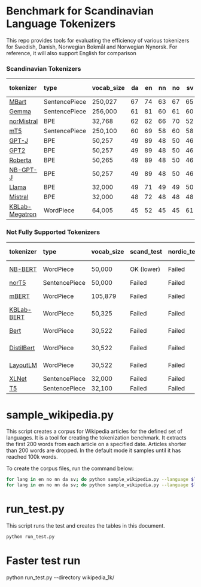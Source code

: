 # Benchmark for Scandinavian Language Tokenizers
This repo provides tools for evaluating the efficiency of various tokenizers for Swedish, Danish, Norwegian Bokmål and  Norwegian Nynorsk. For reference, it will also support English for comparison

### Scandinavian Tokenizers

| tokenizer                                                                               | type          | vocab_size   |   da |   en |   nn |   no |   sv | Average Efficiency   |
|:----------------------------------------------------------------------------------------|:--------------|:-------------|-----:|-----:|-----:|-----:|-----:|:---------------------|
| [MBart](https://hf.co/facebook/mbart-large-en-ro)                                       | SentencePiece | 250,027      |   67 |   74 |   63 |   67 |   65 | 68.0%                |
| [Gemma](https://hf.co/google/gemma-7b)                                                  | SentencePiece | 256,000      |   61 |   81 |   60 |   61 |   60 | 65.0%                |
| [norMistral](https://hf.co/norallm/normistral-7b-scratch)                               | BPE           | 32,768       |   62 |   62 |   66 |   70 |   52 | 62.9%                |
| [mT5](https://hf.co/google/mt5-small)                                                   | SentencePiece | 250,100      |   60 |   69 |   58 |   60 |   58 | 61.7%                |
| [GPT-J](https://hf.co/EleutherAI/gpt-j-6b)                                              | BPE           | 50,257       |   49 |   89 |   48 |   50 |   46 | 56.8%                |
| [GPT2](https://hf.co/gpt2)                                                              | BPE           | 50,257       |   49 |   89 |   48 |   50 |   46 | 56.8%                |
| [Roberta](https://hf.co/roberta-base)                                                   | BPE           | 50,265       |   49 |   89 |   48 |   50 |   46 | 56.8%                |
| [NB-GPT-J](https://hf.co/NbAiLab/nb-gpt-j-6B-v2)                                        | BPE           | 50,257       |   49 |   89 |   48 |   50 |   46 | 56.8%                |
| [Llama](https://hf.co/meta-llama/Llama-2-7b-hf)                                         | BPE           | 32,000       |   49 |   71 |   49 |   49 |   50 | 54.1%                |
| [Mistral](https://hf.co/mistralai/Mistral-7B-Instruct-v0.2)                             | BPE           | 32,000       |   48 |   72 |   48 |   48 |   48 | 53.3%                |
| [KBLab-Megatron](https://hf.co/KBLab/megatron.bert-large.unigram-64k-pretok.500k-steps) | WordPiece     | 64,005       |   45 |   52 |   45 |   45 |   61 | 50.1%                |


### Not Fully Supported Tokenizers

| tokenizer                                                 | type          | vocab_size   | scand_test   | nordic_test   | eng_test   | Average Efficiency   |
|:----------------------------------------------------------|:--------------|:-------------|:-------------|:--------------|:-----------|:---------------------|
| [NB-BERT](https://hf.co/NbAiLab/nb-bert-large)            | WordPiece     | 50,000       | OK (lower)   | Failed        | OK (lower) | 86.0%                |
| [norT5](https://hf.co/ltg/nort5-base)                     | SentencePiece | 50,000       | Failed       | Failed        | Failed     | 82.5%                |
| [mBERT](https://hf.co/bert-base-multilingual-uncased)     | WordPiece     | 105,879      | Failed       | Failed        | OK (lower) | 72.8%                |
| [KBLab-BERT](https://hf.co/KBLab/bert-base-swedish-cased) | WordPiece     | 50,325       | Failed       | Failed        | Success    | 63.2%                |
| [Bert](https://hf.co/bert-base-uncased)                   | WordPiece     | 30,522       | Failed       | Failed        | OK (lower) | 52.3%                |
| [DistilBert](https://hf.co/distilbert-base-uncased)       | WordPiece     | 30,522       | Failed       | Failed        | OK (lower) | 52.3%                |
| [LayoutLM](https://hf.co/microsoft/layoutlm-base-uncased) | WordPiece     | 30,522       | Failed       | Failed        | OK (lower) | 52.3%                |
| [XLNet](https://hf.co/xlnet-base-cased)                   | SentencePiece | 32,000       | Failed       | Failed        | Success    | 41.0%                |
| [T5](https://hf.co/t5-base)                               | SentencePiece | 32,100       | Failed       | Failed        | Success    | 36.9%                |


# sample_wikipedia.py
This script creates a corpus for Wikipedia articles for the defined set of languages. It is a tool for creating the tokenization benchmark. It extracts the first 200 words from each article on a specified date. Articles shorter than 200 words are dropped. In the default mode it samples until it has reached 100k words.

To create the corpus files, run the command below:
```bash
for lang in en no nn da sv; do python sample_wikipedia.py --language $lang --output_file wikipedia_100k/wiki_$lang.txt --num_articles 500 --num_words 200;done
for lang in en no nn da sv; do python sample_wikipedia.py --language $lang --output_file wikipedia_1k/wiki_$lang.txt --num_articles 50 --num_words 20;done
```

# run_test.py
This script runs the test and creates the tables in this document.

```bash
python run_test.py
```

# Faster test run
python run_test.py --directory wikipedia_1k/
```



